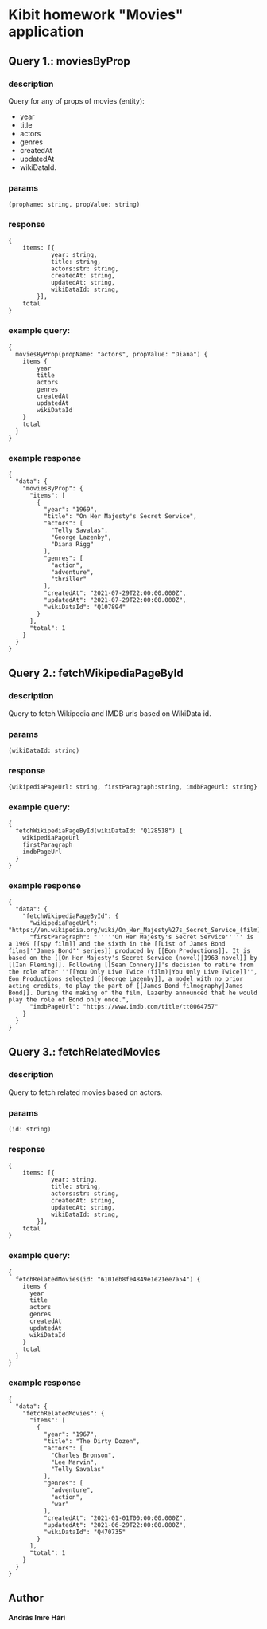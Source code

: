 # Kibit homework "Movies" application

## Query 1.: moviesByProp

### description

Query for any of props of movies (entity):

- year
- title
- actors
- genres
- createdAt
- updatedAt
- wikiDataId.

### params

```
(propName: string, propValue: string)
```

### response

```
{
    items: [{
            year: string,
            title: string,
            actors:str: string,
            createdAt: string,
            updatedAt: string,
            wikiDataId: string,
        }],
    total
}
```

### example query:

```
{
  moviesByProp(propName: "actors", propValue: "Diana") {
    items {
		year
		title
		actors
		genres
		createdAt
		updatedAt
		wikiDataId
    }
    total
  }
}
```

### example response

```
{
  "data": {
    "moviesByProp": {
      "items": [
        {
          "year": "1969",
          "title": "On Her Majesty's Secret Service",
          "actors": [
            "Telly Savalas",
            "George Lazenby",
            "Diana Rigg"
          ],
          "genres": [
            "action",
            "adventure",
            "thriller"
          ],
          "createdAt": "2021-07-29T22:00:00.000Z",
          "updatedAt": "2021-07-29T22:00:00.000Z",
		  "wikiDataId": "Q107894"
        }
      ],
      "total": 1
    }
  }
}
```

## Query 2.: fetchWikipediaPageById

### description

Query to fetch Wikipedia and IMDB urls based on WikiData id.

### params

```
(wikiDataId: string)
```

### response

```
{wikipediaPageUrl: string, firstParagraph:string, imdbPageUrl: string}
```

### example query:

```
{
  fetchWikipediaPageById(wikiDataId: "Q128518") {
	wikipediaPageUrl
    firstParagraph
    imdbPageUrl
  }
}
```

### example response

```
{
  "data": {
    "fetchWikipediaPageById": {
      "wikipediaPageUrl": "https://en.wikipedia.org/wiki/On_Her_Majesty%27s_Secret_Service_(film)",
      "firstParagraph": "'''''On Her Majesty's Secret Service''''' is a 1969 [[spy film]] and the sixth in the [[List of James Bond films|''James Bond'' series]] produced by [[Eon Productions]]. It is based on the [[On Her Majesty's Secret Service (novel)|1963 novel]] by [[Ian Fleming]]. Following [[Sean Connery]]'s decision to retire from the role after ''[[You Only Live Twice (film)|You Only Live Twice]]'', Eon Productions selected [[George Lazenby]], a model with no prior acting credits, to play the part of [[James Bond filmography|James Bond]]. During the making of the film, Lazenby announced that he would play the role of Bond only once.",
      "imdbPageUrl": "https://www.imdb.com/title/tt0064757"
    }
  }
}
```

## Query 3.: fetchRelatedMovies

### description

Query to fetch related movies based on actors.

### params

```
(id: string)
```

### response

```
{
    items: [{
            year: string,
            title: string,
            actors:str: string,
            createdAt: string,
            updatedAt: string,
            wikiDataId: string,
        }],
    total
}
```

### example query:

```
{
  fetchRelatedMovies(id: "6101eb8fe4849e1e21ee7a54") {
    items {
      year
      title
      actors
      genres
      createdAt
      updatedAt
      wikiDataId
    }
    total
  }
}
```

### example response

```
{
  "data": {
    "fetchRelatedMovies": {
      "items": [
        {
          "year": "1967",
          "title": "The Dirty Dozen",
          "actors": [
            "Charles Bronson",
            "Lee Marvin",
            "Telly Savalas"
          ],
          "genres": [
            "adventure",
            "action",
            "war"
          ],
          "createdAt": "2021-01-01T00:00:00.000Z",
          "updatedAt": "2021-06-29T22:00:00.000Z",
          "wikiDataId": "Q470735"
        }
      ],
      "total": 1
    }
  }
}
```

## Author

**András Imre Hári**
